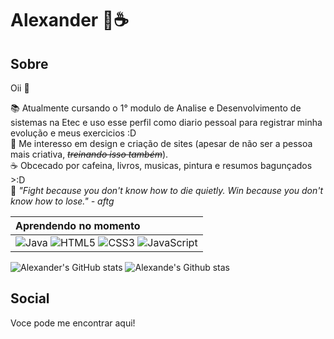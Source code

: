 # Alexander 🌾☕

## Sobre

Oii 👋
<!--
<figure>
  <a href="" target="_blank">
      artista nao deixa usar a arte :( trocar mais tarde
<img src="https://i.pinimg.com/originals/7d/07/a2/7d07a255678962d30d8717dcf5dbd266.gif" width="400px" align="right">
</figure> -->

📚 Atualmente cursando o 1° modulo de Analise e Desenvolvimento de sistemas na Etec e uso esse perfil como diario pessoal para registrar minha evolução e meus exercicios :D <br>
🎨 Me interesso em design e criação de sites (apesar de não ser a pessoa mais criativa, *~~treinando isso também~~*).<br>
☕ Obcecado por cafeina, livros, musicas, pintura e resumos bagunçados >:D <br>
🦊 *"Fight because you don't know how to die quietly. Win because you don't know how to lose." - aftg*


| Aprendendo no momento   | 
| :---------- |  
| ![Java](https://img.shields.io/badge/java-%23ED8B00.svg?style=for-the-badge&logo=openjdk&logoColor=white) ![HTML5](https://img.shields.io/badge/html5-%23E34F26.svg?style=for-the-badge&logo=html5&logoColor=white) ![CSS3](https://img.shields.io/badge/css3-%231572B6.svg?style=for-the-badge&logo=css3&logoColor=white) ![JavaScript](https://img.shields.io/badge/javascript-%23323330.svg?style=for-the-badge&logo=javascript&logoColor=%23F7DF1E)

![Alexander's GitHub stats](https://github-readme-stats.vercel.app/api?username=astrelatte&show_icons=true&theme=calm) ![Alexande's Github stas](https://github-readme-stats.vercel.app/api/top-langs/?username=astrelatte&layout=donut&langs_count=7&hide=hack,scss,less,stylus&theme=calm)

## Social

Voce pode me encontrar aqui!












<!--- 👋 Hi, I’m @astrelatte
- 👀 I’m interested in ...
- 🌱 I’m currently learning ...
- 💞️ I’m looking to collaborate on ...
- 📫 How to reach me ...

<!---
astrelatte/astrelatte is a ✨ special ✨ repository because its `README.md` (this file) appears on your GitHub profile.
You can click the Preview link to take a look at your changes.
--->
